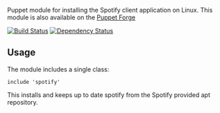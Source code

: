 Puppet module for installing the Spotify client application on Linux.
 This module is also available on the [Puppet
Forge](https://forge.puppetlabs.com/garethr/spotify)

[![Build
Status](https://secure.travis-ci.org/garethr/garethr-spotify.png)](http://travis-ci.org/garethr/garethr-spotify)
[![Dependency
Status](https://gemnasium.com/garethr/garethr-spotify.png)](http://gemnasium.com/garethr/garethr-spotify)

## Usage

The module includes a single class:

    include 'spotify'

This installs and keeps up to date spotify from the Spotify provided apt
repository.

